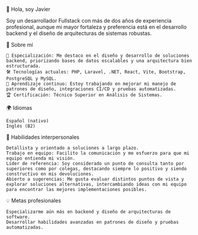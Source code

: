 👋 Hola, soy Javier

Soy un desarrollador Fullstack con más de dos años de experiencia profesional, aunque mi mayor fortaleza y preferencia está en el desarrollo backend y el diseño de arquitecturas de sistemas robustas.

🚀 Sobre mí

    🎯 Especialización: Me destaco en el diseño y desarrollo de soluciones backend, priorizando bases de datos escalables y una arquitectura bien estructurada.
    🛠 Tecnologías actuales: PHP, Laravel, .NET, React, Vite, Bootstrap, PostgreSQL y MySQL.
    🌱 Aprendizaje continuo: Estoy trabajando en mejorar mi manejo de patrones de diseño, integraciones CI/CD y pruebas automatizadas.
    🏆 Certificación: Técnico Superior en Análisis de Sistemas.

🌍 Idiomas

    Español (nativo)
    Inglés (B2)

🤝 Habilidades interpersonales

    Detallista y orientado a soluciones a largo plazo.
    Trabajo en equipo: Facilito la comunicación y me esfuerzo para que mi equipo entienda mi visión.
    Líder de referencia: Soy considerado un punto de consulta tanto por superiores como por colegas, destacando siempre lo positivo y siendo constructivo en mis devoluciones.
    Abierto a sugerencias: Me gusta evaluar distintos puntos de vista y explorar soluciones alternativas, intercambiando ideas con mi equipo para encontrar las mejores implementaciones posibles.

💡 Metas profesionales

    Especializarme aún más en backend y diseño de arquitecturas de software.
    Desarrollar habilidades avanzadas en patrones de diseño y pruebas automatizadas.



